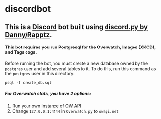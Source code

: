 # discordbot

This is a [Discord](https://discordapp.com) bot built using [discord.py by Danny/Rapptz](https://github.com/rapptz/discord.py).
---

#### This bot requires you run Postgresql for the Overwatch, Images (XKCD), and Tags cogs.

Before running the bot, you must create a new database owned by the `postgres` user and add several tables to it.
To do this, run this command as the `postgres` user in this directory:

    psql -f create_db.sql

##### For Overwatch stats, you have 2 options:

1. Run your own instance of [OW API](https://github.com/sundwarf/owapi)
2. Change `127.0.0.1:4444` in `Overwatch.py` to `owapi.net`
